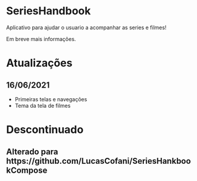 # SeriesHandbook

<p>Aplicativo para ajudar o usuario a acompanhar as series e filmes!</p>

<p>Em breve mais informações.</p>

<h1>Atualizações</h1>
<h2>16/06/2021</h2>
<ul>
<li>Primeiras telas e navegações</li>
<li>Tema da tela de filmes</li>
</ul>
<h1>Descontinuado</h1>
<h2>Alterado para https://github.com/LucasCofani/SeriesHankbookCompose</h2>

